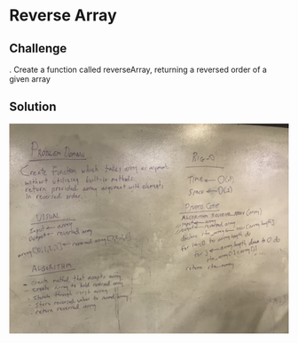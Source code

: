 # Reverse Array

## Challenge
. Create a function called reverseArray, returning a reversed order of a given array

## Solution
![Reverse Array whiteboard image](../../assets/ReverseArrayWhiteboard.jpg)